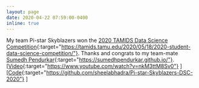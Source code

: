 ```yaml
---
layout: page
date: 2020-04-22 07:59:00-0400
inline: true
---
```


My team Pi-star Skyblazers won the [2020 TAMIDS Data Science Competition](https://tamids.tamu.edu/2020/05/18/2020-student-data-science-competition/){:target="https://tamids.tamu.edu/2020/05/18/2020-student-data-science-competition/"}. Thanks and congrats to my team-mate [Sumedh Pendurkar](https://sumedhpendurkar.github.io/){:target="https://sumedhpendurkar.github.io/"}. [[Video](https://www.youtube.com/watch?v=nkM3ttM8Sv0){:target="https://www.youtube.com/watch?v=nkM3ttM8Sv0"} ] [[Code](https://github.com/sheelabhadra/Pi-star-Skyblazers-DSC-2020){:target="https://github.com/sheelabhadra/Pi-star-Skyblazers-DSC-2020"} ]